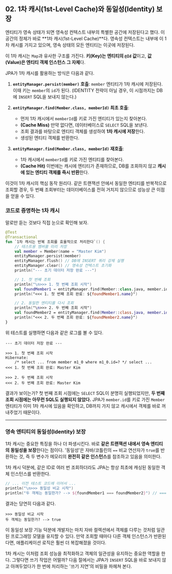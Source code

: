 ## 02\. 1차 캐시(1st-Level Cache)와 동일성(Identity) 보장

엔티티가 영속 상태가 되면 영속성 컨텍스트 내부의 특별한 공간에 저장된다고 했다. 이 공간의 정체가 바로 \*\*1차 캐시(1st-Level Cache)\*\*다. 영속성 컨텍스트는 내부에 이 1차 캐시를 가지고 있으며, 영속 상태의 모든 엔티티는 이곳에 저장된다.

이 1차 캐시는 `Map`과 유사한 구조를 가진다. **키(Key)는 엔티티의 `@Id` 값**이고, **값(Value)은 엔티티 객체 인스턴스 그 자체**다.

JPA가 1차 캐시를 활용하는 방식은 다음과 같다.

1.  **`entityManager.persist(member)` 호출**: `member` 엔티티가 1차 캐시에 저장된다. 이때 키는 `member`의 `id`가 된다. (IDENTITY 전략이 아닐 경우, 이 시점까지는 DB에 `INSERT` SQL을 보내지 않는다.)

2.  **`entityManager.find(Member.class, memberId)` 최초 호출**:

      * 먼저 1차 캐시에서 `memberId`를 키로 가진 엔티티가 있는지 찾아본다.
      * **(Cache Miss)** 만약 없다면, 데이터베이스로 `SELECT` SQL을 보낸다.
      * 조회 결과를 바탕으로 엔티티 객체를 생성하여 **1차 캐시에 저장**한다.
      * 생성된 엔티티 객체를 반환한다.

3.  **`entityManager.find(Member.class, memberId)` 재호출**:

      * 1차 캐시에서 `memberId`를 키로 가진 엔티티를 찾아본다.
      * **(Cache Hit)** 이번에는 캐시에 엔티티가 존재하므로, DB를 조회하지 않고 **캐시에 있는 엔티티 객체를 즉시 반환**한다.

이것이 1차 캐시의 핵심 동작 원리다. 같은 트랜잭션 안에서 동일한 엔티티를 반복적으로 조회할 경우, 두 번째 조회부터는 데이터베이스를 전혀 거치지 않으므로 성능상 큰 이점을 얻을 수 있다.

### **코드로 증명하는 1차 캐시**

말로만 듣는 것보다 직접 눈으로 확인해 보자.

```kotlin
@Test
@Transactional
fun `1차 캐시는 반복 조회를 효율적으로 처리한다`() {
    // 테스트용 멤버를 미리 저장
    val member = Member(name = "Master Kim")
    entityManager.persist(member)
    entityManager.flush() // DB에 INSERT 쿼리 강제 실행
    entityManager.clear() // 영속성 컨텍스트 초기화
    println("--- 초기 데이터 저장 완료 ---")

    // 1. 첫 번째 조회
    println("\n>>> 1. 첫 번째 조회 시작")
    val foundMember1 = entityManager.find(Member::class.java, member.id)
    println("<<< 1. 첫 번째 조회 완료: ${foundMember1.name}")

    // 2. 동일한 엔티티를 다시 조회
    println("\n>>> 2. 두 번째 조회 시작")
    val foundMember2 = entityManager.find(Member::class.java, member.id)
    println("<<< 2. 두 번째 조회 완료: ${foundMember2.name}")
}
```

위 테스트를 실행하면 다음과 같은 로그를 볼 수 있다.

```shell
--- 초기 데이터 저장 완료 ---

>>> 1. 첫 번째 조회 시작
Hibernate: 
    /* select ... from member m1_0 where m1_0.id=? */ select ...
<<< 1. 첫 번째 조회 완료: Master Kim

>>> 2. 두 번째 조회 시작
<<< 2. 두 번째 조회 완료: Master Kim
```

결과가 보이는가? 첫 번째 조회 시점에는 `SELECT` SQL이 분명히 실행되었지만, **두 번째 조회 시점에는 아무런 SQL도 실행되지 않았다.** JPA가 `member.id`를 키로 가진 `Member` 엔티티가 이미 1차 캐시에 있음을 확인하고, DB까지 가지 않고 캐시에서 객체를 바로 꺼내주었기 때문이다.

-----

### **영속 엔티티의 동일성(Identity) 보장**

1차 캐시는 중요한 특징을 하나 더 파생시킨다. 바로 **같은 트랜잭션 내에서 영속 엔티티의 동일성을 보장**한다는 점이다. '동일성'은 자바/코틀린의 `==` 비교 연산자가 `true`를 반환하는 것, 즉 두 변수가 메모리의 **완전히 같은 인스턴스**를 참조하고 있음을 의미한다.

1차 캐시 덕분에, 같은 ID로 여러 번 조회하더라도 JPA는 항상 최초에 캐싱된 동일한 객체 인스턴스를 반환한다.

```kotlin
// ... 이전 테스트 코드에 이어서 ...
println("\n>>> 동일성 비교 시작")
println("두 객체는 동일한가? --> ${foundMember1 === foundMember2}") // === 는 코틀린의 참조 비교
```

결과는 당연히 다음과 같다.

```shell
>>> 동일성 비교 시작
두 객체는 동일한가? --> true
```

이 동일성 보장 기능 덕분에 개발자는 마치 자바 컬렉션에서 객체를 다루는 것처럼 일관된 프로그래밍 모델을 유지할 수 있다. 만약 조회할 때마다 다른 객체 인스턴스가 반환된다면, 애플리케이션 로직은 훨씬 더 복잡해졌을 것이다.

1차 캐시는 이처럼 조회 성능을 최적화하고 객체의 일관성을 유지하는 중요한 역할을 한다. 그렇다면 쓰기 작업은 어떨까? 다음 절에서는 JPA가 `INSERT` SQL을 바로 보내지 않고 아껴두었다가 한 번에 처리하는 '쓰기 지연'의 비밀을 파헤쳐 본다.